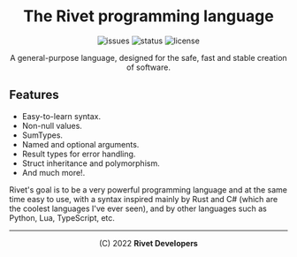 <div align="center">
<!--
<img src="docs/assets/logo.png" alt="Rivet logo" width="200" height="200"/>
-->

# The Rivet programming language

![issues](https://img.shields.io/github/issues/rivet-lang/rivet?style=flat-square)
![status](https://img.shields.io/badge/status-alpha-blue?style=flat-square)
![license](https://img.shields.io/github/license/rivet-lang/rivet?style=flat-square)

<!--
[Docs](docs/docs.md) •
[Changelog](CHANGELOG.md) •
[TODO's list](TODO.md)
-->

A general-purpose language, designed for the safe, fast and stable creation
of software.

</div>

## Features

* Easy-to-learn syntax.
* Non-null values.
* SumTypes.
* Named and optional arguments.
* Result types for error handling.
* Struct inheritance and polymorphism.
* And much more!.

Rivet's goal is to be a very powerful programming language and at the same time easy
to use, with a syntax inspired mainly by Rust and C# (which are the coolest languages
I've ever seen), and by other languages such as Python, Lua, TypeScript, etc.

* * *

<div align="center">

(C) 2022 **Rivet Developers**

</div>
